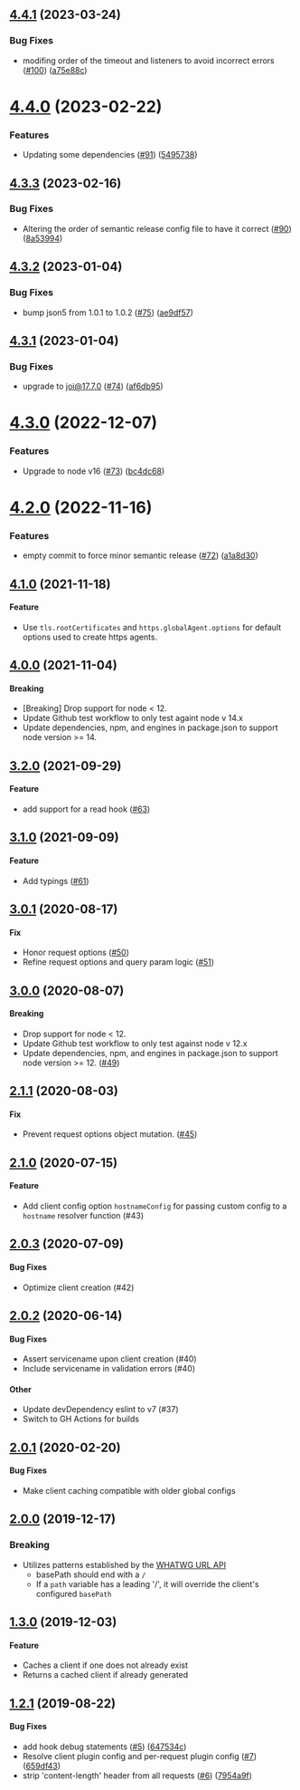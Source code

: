 ## [4.4.1](https://github.com/ExpediaGroup/service-client/compare/v4.4.0...v4.4.1) (2023-03-24)


### Bug Fixes

* modifing order of the timeout and listeners to avoid incorrect errors ([#100](https://github.com/ExpediaGroup/service-client/issues/100)) ([a75e88c](https://github.com/ExpediaGroup/service-client/commit/a75e88ca8f69dd6ba6b85df427a3e220f03d4b16))

# [4.4.0](https://github.com/ExpediaGroup/service-client/compare/v4.3.3...v4.4.0) (2023-02-22)


### Features

* Updating some dependencies ([#91](https://github.com/ExpediaGroup/service-client/issues/91)) ([5495738](https://github.com/ExpediaGroup/service-client/commit/5495738f9fc61441c4ea65ffd77c89a1a084ebb9))

## [4.3.3](https://github.com/ExpediaGroup/service-client/compare/v4.3.2...v4.3.3) (2023-02-16)


### Bug Fixes

* Altering the order of semantic release config file to have it correct ([#90](https://github.com/ExpediaGroup/service-client/issues/90)) ([8a53994](https://github.com/ExpediaGroup/service-client/commit/8a539945582aa91e9a23b8e6d923f406a66fa579))

## [4.3.2](https://github.com/ExpediaGroup/service-client/compare/v4.3.1...v4.3.2) (2023-01-04)


### Bug Fixes

* bump json5 from 1.0.1 to 1.0.2 ([#75](https://github.com/ExpediaGroup/service-client/issues/75)) ([ae9df57](https://github.com/ExpediaGroup/service-client/commit/ae9df575b48762d98a03496912b5180770c08bca))

## [4.3.1](https://github.com/ExpediaGroup/service-client/compare/v4.3.0...v4.3.1) (2023-01-04)


### Bug Fixes

* upgrade to joi@17.7.0 ([#74](https://github.com/ExpediaGroup/service-client/issues/74)) ([af6db95](https://github.com/ExpediaGroup/service-client/commit/af6db95aa77d32ada775b2fed6536ea3a295db9a))

# [4.3.0](https://github.com/ExpediaGroup/service-client/compare/v4.2.0...v4.3.0) (2022-12-07)


### Features

* Upgrade to node v16 ([#73](https://github.com/ExpediaGroup/service-client/issues/73)) ([bc4dc68](https://github.com/ExpediaGroup/service-client/commit/bc4dc68be9c149fb4f6025ec9ab7012f3e3172de))

# [4.2.0](https://github.com/ExpediaGroup/service-client/compare/v4.1.0...v4.2.0) (2022-11-16)


### Features

* empty commit to force minor semantic release ([#72](https://github.com/ExpediaGroup/service-client/issues/72)) ([a1a8d30](https://github.com/ExpediaGroup/service-client/commit/a1a8d306915059a8ad901392dc2db371627e31a2))

## [4.1.0](https://github.com/expediagroup/service-client/compare/v4.0.0...v4.1.0) (2021-11-18)

#### Feature

- Use `tls.rootCertificates` and `https.globalAgent.options` for default options used to create https agents.

## [4.0.0](https://github.com/expediagroup/service-client/compare/v3.2.0...v4.0.0) (2021-11-04)

#### Breaking

- [Breaking] Drop support for node < 12.
- Update Github test workflow to only test againt node v 14.x
- Update dependencies, npm, and engines in package.json to support node version >= 14.

## [3.2.0](https://github.com/expediagroup/service-client/compare/v3.1.0...v3.2.0) (2021-09-29)

#### Feature

* add support for a read hook ([#63](https://github.com/ExpediaGroup/service-client/pull/63))

## [3.1.0](https://github.com/expediagroup/service-client/compare/v3.0.1...v3.1.0) (2021-09-09)

#### Feature

* Add typings ([#61](https://github.com/ExpediaGroup/service-client/pull/61))

## [3.0.1](https://github.com/expediagroup/service-client/compare/v3.0.0...v3.0.1) (2020-08-17)

#### Fix

* Honor request options ([#50](https://github.com/ExpediaGroup/service-client/pull/50))
* Refine request options and query param logic ([#51](https://github.com/ExpediaGroup/service-client/pull/51))

## [3.0.0](https://github.com/expediagroup/service-client/compare/v2.1.1...v3.0.0) (2020-08-07)

#### Breaking

* Drop support for node < 12.
* Update Github test workflow to only test against node v 12.x
* Update dependencies, npm, and engines in package.json to support node version >= 12. ([#49](https://github.com/ExpediaGroup/service-client/pull/49))

## [2.1.1](https://github.com/expediagroup/service-client/compare/v2.1.0...v2.1.1) (2020-08-03)

#### Fix

* Prevent request options object mutation. ([#45](https://github.com/ExpediaGroup/service-client/pull/45))

## [2.1.0](https://github.com/expediagroup/service-client/compare/v2.0.3...v2.1.0) (2020-07-15)

#### Feature

* Add client config option `hostnameConfig` for passing custom config to a `hostname` resolver function (#43)

## [2.0.3](https://github.com/expediagroup/service-client/compare/v2.0.2...v2.0.3) (2020-07-09)

#### Bug Fixes

* Optimize client creation (#42)

## [2.0.2](https://github.com/expediagroup/service-client/compare/v2.0.1...v2.0.2) (2020-06-14)

#### Bug Fixes

* Assert servicename upon client creation (#40)
* Include servicename in validation errors (#40)

#### Other

* Update devDependency eslint to v7 (#37)
* Switch to GH Actions for builds

## [2.0.1](https://github.com/expediagroup/service-client/compare/v2.0.0...v2.0.1) (2020-02-20)

#### Bug Fixes

* Make client caching compatible with older global configs


## [2.0.0](https://github.com/expediagroup/service-client/compare/v1.3.0...v2.0.0) (2019-12-17)

### Breaking

* Utilizes patterns established by the [WHATWG URL API](https://nodejs.org/api/url.html#url_the_whatwg_url_api)
    * basePath should end with a `/`
    * If a `path` variable has a leading '/', it will override the client's configured `basePath`


## [1.3.0](https://github.com/expediagroup/service-client/compare/v1.2.1...v1.3.0) (2019-12-03)

#### Feature

* Caches a client if one does not already exist
* Returns a cached client if already generated


## [1.2.1](https://github.com/expediagroup/service-client/compare/v1.2.0...v1.2.1) (2019-08-22)

#### Bug Fixes

* add hook debug statements ([#5](https://github.com/expediagroup/service-client/issues/5)) ([647534c](https://github.com/expediagroup/service-client/commit/647534c))
* Resolve client plugin config and per-request plugin config ([#7](https://github.com/expediagroup/service-client/issues/7)) ([659df43](https://github.com/expediagroup/service-client/commit/659df43))
* strip 'content-length' header from all requests ([#6](https://github.com/expediagroup/service-client/issues/6)) ([7954a9f](https://github.com/expediagroup/service-client/commit/7954a9f))
